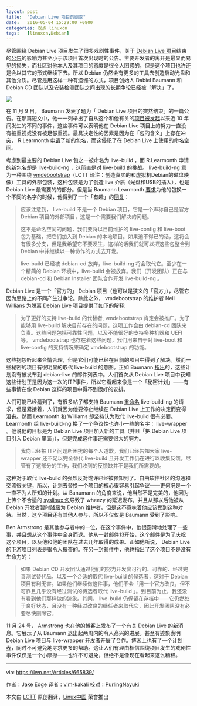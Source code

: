 ```yaml
---
layout: post
title:	"Debian Live 项目的剧变"
date:	2016-05-04 15:29:00 +0800 
categories:	观点 linuxcn 
tags:	[linuxcn,Debian]
---
```



尽管围绕 Debian Live 项目发生了很多戏剧性事件，关于 [Debian Live 项目](https://lwn.net/Articles/666127/)结束的[公告](http://live.debian.net/)的影响力甚至小于该项目首次出现时的公告。主要开发者的离开是最显而易见的损失，而社区对他本人及其项目的态度是很令人困惑的，但是这个项目也许还是会以其它的形式继续下去。所以 Debian 仍然会有更多的工具去创造启动光盘和其他介质。尽管是用这样一种有遗憾的方式，项目创始人 Dabiel Baumann 和 Debian CD 团队以及安装检测团队之间出现的长期争论已经被「解决」了。


![](/Asserts/Images//attachment/album/201605/04/153452uaryxnczyazanatp.png)


在 11 月 9 日， Baumann 发表了题为「 Debian Live 项目的突然结束」的一篇公告。在那篇短文中，他一一列举出了自从这个和他有关的[项目被发起](https://www.debian.org/News/weekly/2006/08/)以来近 10 年间发生的不同的事件，这些事件可以表明他在 Debian Live 项目上的努力一直没有被重视或没有被足够重视。最具决定性的因素是因为在「包的含义」上存在冲突， R.Learmonth [申请](https://bugs.debian.org/cgi-bin/bugreport.cgi?bug=804315)了新的包名，而这侵犯了在 Debian Live 上使用的命名空间。


考虑到最主要的 Debian Live 包之一被命名为 live-build ，而 R.Learmonth 申请的新包名却是 live-build-ng ，这简直是对 live-build 的挑战。 live-build-ng 意为一种围绕 [vmdebootstrap](http://liw.fi/vmdebootstrap/)（LCTT 译注：创造真实的和虚拟机Debian的磁盘映像）工具的外部包装，这种包装是为了创造 live 介质（光盘和USB的插入），也是 Debian Live 最需要的的部分。但是当 Baumann Learmonth [要求](https://lwn.net/Articles/666173/)为他的包换一个不同的名字的时候，他得到了一个「有趣」的[回复](https://lwn.net/Articles/666176/)：



> 
> 应该注意到， live-build 不是一个 Debian 项目，它是一个声称自己是官方 Debian 项目的外部项目，这是一个需要我们解决的问题。
> 
> 
> 这不是命名空间的问题，我们要将以目前维护的 live-config 和 live-boot 包为基础，把它们加入到 Debian 的本地项目。如果迫不得已的话，这将会有很多分支，但是我希望它不要发生，这样的话我们就可以把这些包整合到 Debian 中并继续以一种协作的方式去开发。
> 
> 
> live-build 已经被 debian-cd 放弃，live-build-ng 将会取代它。至少在一个精简的 Debian 环境中，live-build 会被放弃。我们（开发团队）正在与 debian-cd 和 Debian Installer 团队合作开发 live-build-ng 。
> 
> 
> 


Debian Live 是一个「官方的」 Debian 项目（也可以是狭义的「官方」），尽管它因为思路上的不同产生过争论。除此之外， vmdebootstrap 的维护者 Neil Willians 为脱离 Debian Live 项目[提供了如下的解释](https://lwn.net/Articles/666181/):



> 
> 为了更好的支持 live-build 的代替者, vmdebootstrap 肯定会被推广。为了能够用 live-build 解决目前存在的问题，这项工作会由 debian-cd 团队来负责。这些问题包括可靠性问题，以及不能很好的支持多种机器和 UEFI 等。 vmdebootstrap 也存在着这些问题，我们用来自于对 live-boot 和 live-config 的支持情况来确定 vmdebootstrap 的功能。
> 
> 
> 


这些抱怨听起来合情合理，但是它们可能已经在目前的项目中得到了解决。然而一些秘密的项目有很明显的取代 live-build 的意图。正如 Baumann [指出](https://lwn.net/Articles/666208/)的，这些计划没有被发布到 debian-live 的邮件列表中。人们首次从 Debian Live 项目中获知这些计划正是因为这一次的ITP事件，所以它看起来像是一个「秘密计划」——有些事情在像 Debian 这样的项目中得不到很好的安排。


人们可能已经猜到了，有很多帖子都支持 Baumann [重命名](https://lwn.net/Articles/666321/) live-build-ng 的请求，但是紧接着，人们就因为他要停止继续在 Debian Live 上工作的决定而变得沮丧。然而 Learmonth 和 Williams 却坚持认为取代 live-build 很有必要。Learmonth 给 live-build-ng 换了一个争议性也许小一些的名字： live-wrapper 。他说他的目标是为 Debian Live 项目加入新的工具（并且「把 Debian Live 项目引入 Debian 里面」），但是完成这件事还需要很大的努力。



> 
> 我向已经被 ITP 问题所困扰的每个人道歉。我们已经告知大家 live-wrapper 还不足以完全替代 live-build 且开发工作仍在进行以收集反馈。尽管有了这部分的工作，我们收到的反馈缺并不是我们所需要的。
> 
> 
> 


这种对于取代 live-build 的强烈反对或许已经被预知到了。自由软件社区的沟通和交流很关键，所以，计划去替换一个项目的核心很容易引起争议——更何况是一个一直不为人所知的计划。从 Banumann 的角度来说，他当然不是完美的，他因为上传个不合适的 [syslinux 包](https://bugs.debian.org/cgi-bin/bugreport.cgi?bug=699808)导致了 wheezy 的延迟发布，并且从那以后他被从 Debian 开发者暂时[降级](https://nm.debian.org/public/process/14450)为 Debian 维护者。但是这不意味着他应该受到这种对待。当然，这个项目还有其他人参与，所以不仅仅是 Baumann 受到了影响。


Ben Armstrong 是其他参与者中的一位，在这个事件中，他很圆滑地处理了一些事，并且想从这个事件中全身而退。他从一封邮件[13](https://lwn.net/Articles/666336/)开始，这个邮件是为了庆祝这个项目，以及他和他的团队在过去几年取得的成果。正如他所说， Debian Live 的[下游项目列表](http://live.debian.net/project/downstream/)是很令人振奋的。在另一封邮件中，他也[指出](https://lwn.net/Articles/666338/)了这个项目不是没有生命力的：



> 
> 如果 Debian CD 开发团队通过他们的努力开发出可行的、可靠的、经过完善测试替代品，以及一个合适的取代 live-build 的候选者，这对于 Debian 项目有利无害。如果他们继续做这件事，他们不会「用一个官方改良，但不可靠且几乎没有经过测试的待选者取代 live-build 」。到目前为止，我还没有看到他们那样做的迹象。其间， live-build 仍保留在存档中——它仍然处于良好状态，且没有一种经过改良的继任者来取代它，因此开发团队没有必要尽快删除它。
> 
> 
> 


11 月 24 号， Armstrong 也在[他的博客](https://lwn.net/Articles/666340/)上[发布](http://syn.theti.ca/2015/11/24/debian-live-after-debian-live/)了一个有关 Debian Live 的新消息。它展示了从 Baumann 退出起两周内的令人高兴的进展。甚至有迹象表明 Debian Live 项目与 live-wrapper 开发者开展了合作。博客上也有了一个[计划表](https://wiki.debian.org/DebianLive/TODO)，同时不可避免地寻求更多的帮助。这让人们有理由相信围绕项目发生的戏剧性事件仅仅是一个小摩擦——也许不可避免，但绝不是像现在看起来这么糟糕。




---


via: <https://lwn.net/Articles/665839/>


作者：Jake Edge 译者：[vim-kakali](https://github.com/vim-kakali) 校对：[PurlingNayuki](https://github.com/PurlingNayuki)


本文由 [LCTT](https://github.com/LCTT/TranslateProject) 原创翻译，[Linux中国](https://linux.cn/) 荣誉推出
